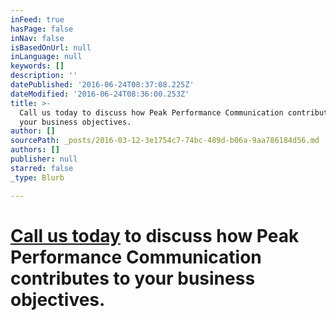 ```yaml
---
inFeed: true
hasPage: false
inNav: false
isBasedOnUrl: null
inLanguage: null
keywords: []
description: ''
datePublished: '2016-06-24T08:37:08.225Z'
dateModified: '2016-06-24T08:36:00.253Z'
title: >-
  Call us today to discuss how Peak Performance Communication contributes to
  your business objectives.
author: []
sourcePath: _posts/2016-03-12-3e1754c7-74bc-489d-b06a-9aa786184d56.md
authors: []
publisher: null
starred: false
_type: Blurb

---
```

# [Call us today][0] to discuss how Peak Performance Communication contributes to your business objectives.

**[][1]**

[0]: http://www.ddc-communications.com/contact-us/
[1]: https://thegrid.ai/ddc-communications/contact-us/
